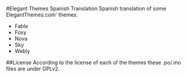 #Elegant Themes Spanish Translation
Spanish translation of some ElegantThemes.com' themes.
- Fable
- Foxy
- Nova
- Sky
- Webly

##License
According to the license of each of the themes these .po/.mo files are under GPLv2.
